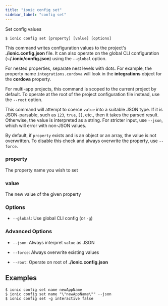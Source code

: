 ```yaml
---
title: "ionic config set"
sidebar_label: "config set"
---
```


<head>
  <title>ionic config set: App Command to Write Configuration Values</title>
  <meta name="description" content="ionic config sets config values on Ionic apps. This command writes configuration values to the project's ./ionic.config.json file. Read to learn more." />
</head>

Set config values

```shell
$ ionic config set [property] [value] [options]
```

This command writes configuration values to the project's **./ionic.config.json** file. It can also operate on the global CLI configuration (**~/.ionic/config.json**) using the `--global` option.

For nested properties, separate nest levels with dots. For example, the property name `integrations.cordova` will look in the **integrations** object for the **cordova** property.

For multi-app projects, this command is scoped to the current project by default. To operate at the root of the project configuration file instead, use the `--root` option.

This command will attempt to coerce `value` into a suitable JSON type. If it is JSON-parsable, such as `123`, `true`, `[]`, etc., then it takes the parsed result. Otherwise, the value is interpreted as a string. For stricter input, use `--json`, which will error with non-JSON values.

By default, if `property` exists and is an object or an array, the value is not overwritten. To disable this check and always overwrite the property, use `--force`.

### property
The property name you wish to set


### value
The new value of the given property




### Options

 - `--global`: Use global CLI config (or `-g`)



### Advanced Options

 - `--json`: Always interpret `value` as JSON

 - `--force`: Always overwrite existing values

 - `--root`: Operate on root of **./ionic.config.json**


## Examples

```shell
$ ionic config set name newAppName
$ ionic config set name "\"newAppName\"" --json
$ ionic config set -g interactive false
```
